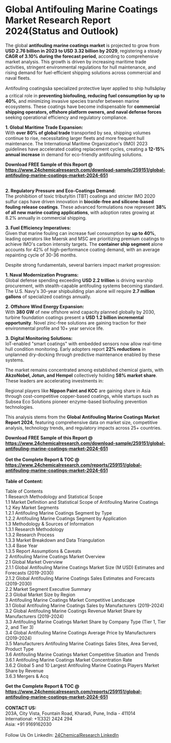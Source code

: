<h1>Global Antifouling Marine Coatings Market Research Report 2024(Status and Outlook)</h1><p>The global <strong>antifouling marine coatings market</strong> is projected to grow from <strong>USD 2.76 billion in 2023 to USD 3.32 billion by 2029</strong>, registering a steady <strong>CAGR of 3.10% during the forecast period</strong>, according to comprehensive market analysis. This growth is driven by increasing maritime trade activities, stringent environmental regulations for hull maintenance, and rising demand for fuel-efficient shipping solutions across commercial and naval fleets.</p><p>Antifouling coatingsâa specialized protective layer applied to ship hullsâplay a critical role in <strong>preventing biofouling, reducing fuel consumption by up to 40%</strong>, and minimizing invasive species transfer between marine ecosystems. These coatings have become indispensable for <strong>commercial shipping operators, offshore platform owners, and naval defense forces</strong> seeking operational efficiency and regulatory compliance.</p><p><strong>1. Global Maritime Trade Expansion:</strong><br>
With <strong>over 80% of global trade</strong> transported by sea, shipping volumes continue to rise, necessitating larger fleets and more frequent hull maintenance. The International Maritime Organization's (IMO) 2023 guidelines have accelerated coating replacement cycles, creating a <strong>12-15% annual increase</strong> in demand for eco-friendly antifouling solutions.</p><div><b>Download FREE Sample of this Report @ 
            <a href="https://www.24chemicalresearch.com/download-sample/259151/global-antifouling-marine-coatings-market-2024-651">
            https://www.24chemicalresearch.com/download-sample/259151/global-antifouling-marine-coatings-market-2024-651</a></b></div><br><p><strong>2. Regulatory Pressure and Eco-Coatings Demand:</strong><br>
The prohibition of toxic tributyltin (TBT) coatings and stricter IMO 2020 sulfur caps have driven innovation in <strong>biocide-free and silicone-based fouling release coatings</strong>. These advanced formulations now represent <strong>38% of all new marine coating applications</strong>, with adoption rates growing at 8.2% annually in commercial shipping.</p><p><strong>3. Fuel Efficiency Imperatives:</strong><br>
Given that marine fouling can increase fuel consumption by <strong>up to 40%</strong>, leading operators like Maersk and MSC are prioritizing premium coatings to achieve IMO's carbon intensity targets. The <strong>container ship segment</strong> alone accounts for 42% of high-performance coating demand, with an average repainting cycle of 30-36 months.</p><p>Despite strong fundamentals, several barriers impact market progression:</p><p><strong>1. Naval Modernization Programs:</strong><br>
Global defense spending exceeding <strong>USD 2.2 trillion</strong> is driving warship procurement, with stealth-capable antifouling systems becoming standard. The U.S. Navy's 30-year shipbuilding plan alone will require <strong>2.7 million gallons</strong> of specialized coatings annually.</p><p><strong>2. Offshore Wind Energy Expansion:</strong><br>
With <strong>380 GW</strong> of new offshore wind capacity planned globally by 2030, turbine foundation coatings present a <strong>USD 1.2 billion incremental opportunity</strong>. Novel zinc-free solutions are gaining traction for their environmental profile and 10+ year service life.</p><p><strong>3. Digital Monitoring Solutions:</strong><br>
IoT-enabled "smart coatings" with embedded sensors now allow real-time hull condition monitoring. Early adopters report <strong>22% reductions</strong> in unplanned dry-docking through predictive maintenance enabled by these systems.</p><p>The market remains concentrated among established chemical giants, with <strong>AkzoNobel, Jotun, and Hempel</strong> collectively holding <strong>58% market share</strong>. These leaders are accelerating investments in:</p><p>Regional players like <strong>Nippon Paint and KCC</strong> are gaining share in Asia through cost-competitive copper-based coatings, while startups such as Subsea Eco Solutions pioneer enzyme-based biofouling prevention technologies.</p><p>This analysis stems from the <strong>Global Antifouling Marine Coatings Market Report 2024</strong>, featuring comprehensive data on market size, competitive analysis, technology trends, and regulatory impacts across 25+ countries.</p><div><b>Download FREE Sample of this Report @ 
            <a href="https://www.24chemicalresearch.com/download-sample/259151/global-antifouling-marine-coatings-market-2024-651">
            https://www.24chemicalresearch.com/download-sample/259151/global-antifouling-marine-coatings-market-2024-651</a></b></div><br><div><b>Get the Complete Report & TOC @ 
            <a href="https://www.24chemicalresearch.com/reports/259151/global-antifouling-marine-coatings-market-2024-651">
            https://www.24chemicalresearch.com/reports/259151/global-antifouling-marine-coatings-market-2024-651</a></b></div><br>
            <b>Table of Content:</b><p>Table of Contents<br />
1 Research Methodology and Statistical Scope<br />
1.1 Market Definition and Statistical Scope of Antifouling Marine Coatings<br />
1.2 Key Market Segments<br />
1.2.1 Antifouling Marine Coatings Segment by Type<br />
1.2.2 Antifouling Marine Coatings Segment by Application<br />
1.3 Methodology & Sources of Information<br />
1.3.1 Research Methodology<br />
1.3.2 Research Process<br />
1.3.3 Market Breakdown and Data Triangulation<br />
1.3.4 Base Year<br />
1.3.5 Report Assumptions & Caveats<br />
2 Antifouling Marine Coatings Market Overview<br />
2.1 Global Market Overview<br />
2.1.1 Global Antifouling Marine Coatings Market Size (M USD) Estimates and Forecasts (2019-2030)<br />
2.1.2 Global Antifouling Marine Coatings Sales Estimates and Forecasts (2019-2030)<br />
2.2 Market Segment Executive Summary<br />
2.3 Global Market Size by Region<br />
3 Antifouling Marine Coatings Market Competitive Landscape<br />
3.1 Global Antifouling Marine Coatings Sales by Manufacturers (2019-2024)<br />
3.2 Global Antifouling Marine Coatings Revenue Market Share by Manufacturers (2019-2024)<br />
3.3 Antifouling Marine Coatings Market Share by Company Type (Tier 1, Tier 2, and Tier 3)<br />
3.4 Global Antifouling Marine Coatings Average Price by Manufacturers (2019-2024)<br />
3.5 Manufacturers Antifouling Marine Coatings Sales Sites, Area Served, Product Type<br />
3.6 Antifouling Marine Coatings Market Competitive Situation and Trends<br />
3.6.1 Antifouling Marine Coatings Market Concentration Rate<br />
3.6.2 Global 5 and 10 Largest Antifouling Marine Coatings Players Market Share by Revenue<br />
3.6.3 Mergers & Acq</p><div><b>Get the Complete Report & TOC @ 
            <a href="https://www.24chemicalresearch.com/reports/259151/global-antifouling-marine-coatings-market-2024-651">
            https://www.24chemicalresearch.com/reports/259151/global-antifouling-marine-coatings-market-2024-651</a></b></div><br><b>CONTACT US:</b><br>
            203A, City Vista, Fountain Road, Kharadi, Pune, India - 411014<br>
            International: +1(332) 2424 294<br>
            Asia: +91 9169162030 <br><br>
            Follow Us On LinkedIn: <a href="https://www.linkedin.com/company/24chemicalresearch/">24ChemicalResearch LinkedIn</a>